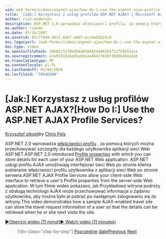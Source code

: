 ```yaml
---
uid: web-forms/videos/aspnet-ajax/how-do-i-use-the-aspnet-ajax-profile-services
title: '[Jak:] Korzystasz z usług profilów ASP.NET AJAX? | Microsoft Docs'
author: rick-anderson
description: ASP.NET 2,0 wprowadza właściwości profilu, za pomocą których można przechowywać szczegóły dla każdego użytkownika aplikacji sieci Web ASP.NET. ASP.NET usługi profilu AJAX...
ms.author: riande
ms.date: 07/16/2007
ms.assetid: 8fc77048-4d1f-42bf-a947-ecc9a02b25c9
msc.legacyurl: /web-forms/videos/aspnet-ajax/how-do-i-use-the-aspnet-ajax-profile-services
msc.type: video
ms.openlocfilehash: 54b82c52f0bd58a0184824a861b5f31754652ace
ms.sourcegitcommit: e7e91932a6e91a63e2e46417626f39d6b244a3ab
ms.translationtype: MT
ms.contentlocale: pl-PL
ms.lasthandoff: 03/06/2020
ms.locfileid: "78546299"
---
```

# <a name="how-do-i-use-the-aspnet-ajax-profile-services"></a><span data-ttu-id="a3ca8-105">[Jak:] Korzystasz z usług profilów ASP.NET AJAX?</span><span class="sxs-lookup"><span data-stu-id="a3ca8-105">[How Do I:] Use the ASP.NET AJAX Profile Services?</span></span>

<span data-ttu-id="a3ca8-106">[Krzysztof pikseli](https://twitter.com/chrispels)</span><span class="sxs-lookup"><span data-stu-id="a3ca8-106">by [Chris Pels](https://twitter.com/chrispels)</span></span>

<span data-ttu-id="a3ca8-107">ASP.NET 2,0 wprowadza [właściwości profilu](https://msdn.microsoft.com/library/at64shx3.aspx) , za pomocą których można przechowywać szczegóły dla każdego użytkownika aplikacji sieci Web ASP.NET.</span><span class="sxs-lookup"><span data-stu-id="a3ca8-107">ASP.NET 2.0 introduced [Profile properties](https://msdn.microsoft.com/library/at64shx3.aspx) with which you can store details for each user of your ASP.NET Web application.</span></span> <span data-ttu-id="a3ca8-108">ASP.NET usługi profilu AJAX umożliwiają interfejsowi sieci Web po stronie klienta pobieranie właściwości profilu użytkownika z aplikacji sieci Web po stronie serwera.</span><span class="sxs-lookup"><span data-stu-id="a3ca8-108">ASP.NET AJAX Profile Services allow your client-side Web interface to retrieve a user's Profile properties from the server-side Web application.</span></span> <span data-ttu-id="a3ca8-109">W tym filmie wideo pokazano, jak Przykładowa witryna podróży z obsługą technologii AJAX może przechowywać informacje o żądaniu użytkownika, aby można było je pobrać po następnym zalogowaniu się do witryny.</span><span class="sxs-lookup"><span data-stu-id="a3ca8-109">This video demonstrates how a sample AJAX-enabled travel site can store the travel request information of a user so that the details can be retrieved when he or she next visits the site.</span></span>

[<span data-ttu-id="a3ca8-110">&#9654;Obejrzyj wideo (11 minut)</span><span class="sxs-lookup"><span data-stu-id="a3ca8-110">&#9654; Watch video (11 minutes)</span></span>](https://channel9.msdn.com/Blogs/ASP-NET-Site-Videos/how-do-i-use-the-aspnet-ajax-profile-services)

> [!div class="step-by-step"]
> <span data-ttu-id="a3ca8-111">[Poprzednie](how-do-i-use-other-javascript-user-interface-libraries-with-aspnet-ajax.md)
> [dalej](how-do-i-debug-aspnet-ajax-applications-using-visual-studio-2005.md)</span><span class="sxs-lookup"><span data-stu-id="a3ca8-111">[Previous](how-do-i-use-other-javascript-user-interface-libraries-with-aspnet-ajax.md)
[Next](how-do-i-debug-aspnet-ajax-applications-using-visual-studio-2005.md)</span></span>
